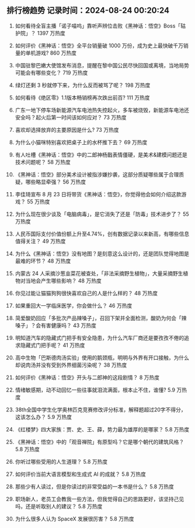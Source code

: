 
## 排行榜趋势 记录时间：2024-08-24 00:20:24
  
  1. 如何看待全盲主播「诺子喵呜」靠听声辨位击败《黑神话：悟空》Boss「轱护院」？ 1397 万热度
    
  2. 如何评价《黑神话：悟空》全平台销量破 1000 万份，成为史上最快破千万销量的单机游戏? 860 万热度
    
  3. 中国驻黎巴嫩大使馆发布消息，提醒在黎中国公民尽快回国或离境，当地局势可能会有哪些变化？ 719 万热度
    
  4. 绿灯还剩 3 秒就停下来，为什么反而被骂了呢？ 198 万热度
    
  5. 如何看待《绝区零》1.1版本畅销榜再次跌出前百? 111 万热度
    
  6. 广东一地下停车场新能源汽车电池热失控起火，多车被烧毁，新能源车电池还安全吗？起火后第一时间该如何应对？ 73 万热度
    
  7. 喜欢却选择放弃的主要原因是什么? 73 万热度
    
  8. 为什么小猫咪特别喜欢把桌子上的水杯推下去？ 69 万热度
    
  9. 有人吐槽《黑神话：悟空》中的二郎神杨戬表情僵硬，是美术&建模问题还是技术问题呢？ 58 万热度
    
  10. 《黑神话：悟空》部分美术设计被指涉嫌抄袭，这部分质疑哪些属于合理质疑，哪些略显牵强？ 56 万热度
    
  11. 李佳琦宣布 8 月 23 日将带货《黑神话：悟空》，你觉得他会如何介绍这款游戏？ 55 万热度
    
  12. 为什么现在很少谈及「电脑病毒」，是它消失了还是「防毒」技术进步了？ 55 万热度
    
  13. 人民币国际支付价值份额上升至4.74%，创有数据记录以来新高，有哪些信息值得关注？ 49 万热度
    
  14. 为什么《黑神话：悟空》没有地图？是刻意这么设计的，还是团队觉得地图是最难的环节？ 48 万热度
    
  15. 内蒙古 24 人采摘沙葱韭菜花被查处，「非法采摘野生植物」，大量采摘野生植物对当地会产生哪些影响？ 48 万热度
    
  16. 你见过能让猫猫狗狗很快喜欢自己的人是什么样的？ 48 万热度
    
  17. 如果重回大一学临床医学，你会做什么？ 46 万热度
    
  18. 简爱酸奶回应「多批次产品辣嗓子」，召回下架并全面检测，酸奶为何会「辣嗓子」？会有害健康吗？ 43 万热度
    
  19. 明知道汽车的隐藏式门把手有安全隐患，为什么汽车厂商还是要孜孜不倦的追求隐藏式门把手呢？ 41 万热度
    
  20. 高中生物「巴斯德肉汤实验」使用的鹅颈瓶，明明与外界有开口接触，为什么却说肉汤并没有受到外界细菌污染呢？ 38 万热度
    
  21. 如何评价《黑神话：悟空》开头与二郎神的这段剧情？ 8 万热度
    
  22. 情绪敏感期，动不动回忆一些往事就泪流满面，根本止不住，谁懂? 5.9 万热度
    
  23. 38th全国中学生化学奥林匹克竞赛修改评分标准，解释题超过20字不得分，这该怎么办？ 5.9 万热度
    
  24. 《红楼梦》四大家族：贾、史、王、薛，势力最为雄厚的是哪家？ 5.8 万热度
    
  25. 《黑神话：悟空》中的「观音禅院」有原型吗？它是哪个朝代的建筑风格？ 5.8 万热度
    
  26. 你听过哪些受用的人生道理？ 5.8 万热度
    
  27. 如何评价当前大语言模型和生成式 AI 的成就？ 5.8 万热度
    
  28. 那些少有人读过，但是你读过的非常受益的一本书是什么？ 5.8 万热度
    
  29. 职场新人，老员工会教我一些方法，但我觉得自己的思路更好，该坚持己见吗，还是听取别人的建议？ 5.8 万热度
    
  30. 为什么很多人认为 SpaceX 发展很厉害？ 5.8 万热度
    